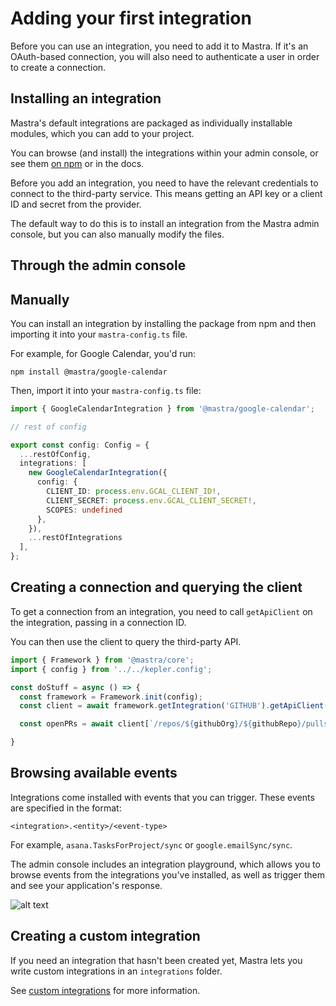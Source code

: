 # Adding your first integration

Before you can use an integration, you need to add it to Mastra. If it's an OAuth-based connection, you will also need to authenticate a user in order to create a connection.

## Installing an integration 

Mastra's default integrations are packaged as individually installable modules, which you can add to your project. 

You can browse (and install) the integrations within your admin console, or see them [on npm](https://www.npmjs.com/org/mastra) or in the docs. 

Before you add an integration, you need to have the relevant credentials to connect to the third-party service. This means getting an API key or a client ID and secret from the provider.

The default way to do this is to install an integration from the Mastra admin console, but you can also manually modify the files.

## Through the admin console

<!-- TODO: Add gif -->

## Manually

You can install an integration by installing the package from npm and then importing it into your `mastra-config.ts` file.

For example, for Google Calendar, you'd run:

`npm install @mastra/google-calendar`

Then, import it into your `mastra-config.ts` file:

```ts
import { GoogleCalendarIntegration } from '@mastra/google-calendar';

// rest of config

export const config: Config = {
  ...restOfConfig,
  integrations: [
    new GoogleCalendarIntegration({
      config: {
        CLIENT_ID: process.env.GCAL_CLIENT_ID!,
        CLIENT_SECRET: process.env.GCAL_CLIENT_SECRET!,
        SCOPES: undefined
      },
    }),
    ...restOfIntegrations
  ],
}; 
```

## Creating a connection and querying the client

To get a connection from an integration, you need to call `getApiClient` on the integration, passing in a connection ID.

You can then use the client to query the third-party API.

```ts
import { Framework } from '@mastra/core';
import { config } from '../../kepler.config';

const doStuff = async () => {
  const framework = Framework.init(config);
  const client = await framework.getIntegration('GITHUB').getApiClient({ connectionId: 'system' });

  const openPRs = await client[`/repos/${githubOrg}/${githubRepo}/pulls`].get();

}
```

## Browsing available events

Integrations come installed with events that you can trigger. These events are specified in the format:

`<integration>.<entity>/<event-type>`

For example, `asana.TasksForProject/sync` or `google.emailSync/sync`.

The admin console includes an integration playground, which allows you to browse events from the integrations you've installed, as well as trigger them and see your application's response.

![alt text](image-1.png)

## Creating a custom integration

If you need an integration that hasn't been created yet, Mastra lets you write custom integrations in an `integrations` folder. 

See [custom integrations](../reference/creating-custom-integrations.md) for more information.